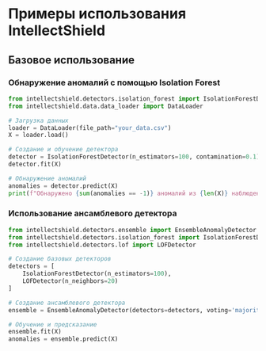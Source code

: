 # Примеры использования IntellectShield

## Базовое использование

### Обнаружение аномалий с помощью Isolation Forest

```python
from intellectshield.detectors.isolation_forest import IsolationForestDetector
from intellectshield.data.data_loader import DataLoader

# Загрузка данных
loader = DataLoader(file_path="your_data.csv")
X = loader.load()

# Создание и обучение детектора
detector = IsolationForestDetector(n_estimators=100, contamination=0.1)
detector.fit(X)

# Обнаружение аномалий
anomalies = detector.predict(X)
print(f"Обнаружено {sum(anomalies == -1)} аномалий из {len(X)} наблюдений")
```

### Использование ансамблевого детектора

```python
from intellectshield.detectors.ensemble import EnsembleAnomalyDetector
from intellectshield.detectors.isolation_forest import IsolationForestDetector
from intellectshield.detectors.lof import LOFDetector

# Создание базовых детекторов
detectors = [
    IsolationForestDetector(n_estimators=100),
    LOFDetector(n_neighbors=20)
]

# Создание ансамблевого детектора
ensemble = EnsembleAnomalyDetector(detectors=detectors, voting='majority')

# Обучение и предсказание
ensemble.fit(X)
anomalies = ensemble.predict(X)
```
